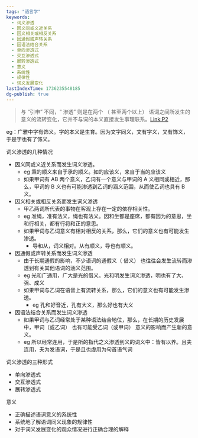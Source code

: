 ```yaml
---
tags: "语言学"
keywords:
  - 词义渗透
  - 因义同或义近关系
  - 因义相关或相反关系
  - 因通假或声转关系
  - 因语法结合关系
  - 单向渗透式
  - 交互渗透式
  - 展转渗透式
  - 意义
  - 系统性
  - 规律性
  - 词义发展变化
lastIndexTime: 1736235548185
dg-publish: true
---
```

>与 “引申” 不同，“ 渗透” 则是在两个 （ 甚至两个以上） 语词之间所发生的意义的流转变化，它并不与词的本义直接发生事理联系。[Link:P2](zotero://open-pdf/library/items/Z4NK5E96?page=2&annotation=MRWK3WHN)

eg：广雅中字有饰义。字的本义是生育。因为文字同义，文有字义，又有饰义，于是字也有了饰义。

词义渗透的几种情况
- 因义同或义近关系而发生词义渗透。
	- eg 秉的顺义来自于承的顺义。如的应该义，来自于当的应该义
	- 如果甲词有 AB 两个意义，乙词有一个意义与甲词的 A 义相同或相近，那么，甲词的 B 义也有可能渗透到乙词的涵义范围，从而使乙词也具有 B 义。
-  因义相关或相反关系而发生词义渗透
	- 甲乙两词所代表的事物在客观上存在一定的依存相关性。 
	- eg 准绳，准有法义，绳也有法义。因和坐都是座席，都有因为的意思，坐和行相关，都有行将和正的意思。
	- 如果甲词与乙词意义有相对相反的关系，那么，它们的意义也有可能发生渗透。
		- 导和从，词义相对。从有顺义，导也有顺义。
- 因通假或声转关系而发生词义渗透
	- 由于长期通假的影响，不少语词的通假义（ 借义） 也往往会发生流转而渗透到有关其他语词的涵义范围。
	- eg 光和广通用，广大是光的借义。光和明发生词义渗透，明也有了大、强、成义
	- 如果甲词与乙词在语音上有流转关系，那么，它们的意义也有可能发生渗透。
		- eg 孔和好音近，孔有大义，那么好也有大义
- 因语法结合关系而发生词义渗透
	- 如果甲词与乙词经常处于某种语法结合地位，那么，在长期的历史发展中，甲词（或乙词） 也有可能受乙词（或甲词） 意义的影响而产生新的意义。
	- eg 所以经常连用，于是所的指代之义渗透到义的词义中：皆有以养。且夫连用，夫为发语词，于是且也虚用为句首语气词

词义渗透的三种形式
- 单向渗透式
- 交互渗透式
- 展转渗透式

意义
- 正确描述语词意义的系统性
- 系统地了解语词同义现象的规律性
- 对于词义发展变化的观众情况进行正确合理的解释